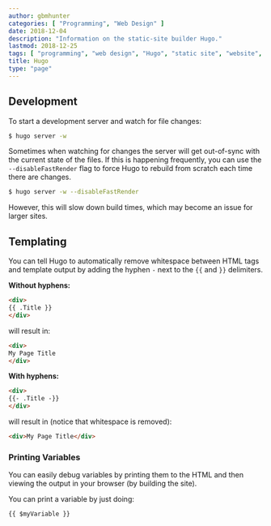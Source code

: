 ```yaml
---
author: gbmhunter
categories: [ "Programming", "Web Design" ]
date: 2018-12-04
description: "Information on the static-site builder Hugo."
lastmod: 2018-12-25
tags: [ "programming", "web design", "Hugo", "static site", "website", "go", "software", "server", "templating" ]
title: Hugo
type: "page"
---
```


## Development

To start a development server and watch for file changes:

```sh
$ hugo server -w
```

Sometimes when watching for changes the server will get out-of-sync with the current state of the files. If this is happening frequently, you can use the `--disableFastRender` flag to force Hugo to rebuild from scratch each time there are changes.

```sh
$ hugo server -w --disableFastRender
```

However, this will slow down build times, which may become an issue for larger sites.

## Templating

You can tell Hugo to automatically remove whitespace between HTML tags and template output by adding the hyphen `-` next to the `{{` and `}}` delimiters.

**Without hyphens:**

```html
<div>
{{ .Title }}
</div>
```

will result in:

```html
<div>
My Page Title
</div>
```

**With hyphens:**

```html
<div>
{{- .Title -}}
</div>
```

will result in (notice that whitespace is removed):

```html
<div>My Page Title</div>
```

### Printing Variables

You can easily debug variables by printing them to the HTML and then viewing the output in your browser (by building the site).

You can print a variable by just doing:

```html
{{ $myVariable }}
```
